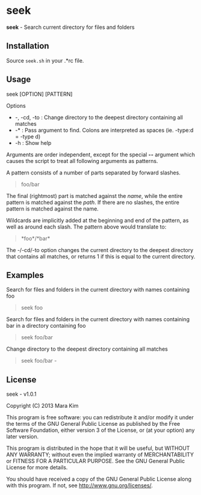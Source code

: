 # seek

**seek** - Search current directory for files and folders


## Installation

Source `seek.sh` in your .\*rc file.


## Usage

seek [OPTION] [PATTERN]

Options
* -, -cd, -to : Change directory to the deepest directory containing all matches
* -\* : Pass argument to find. Colons are interpreted as spaces (ie. -type:d = -type d)
* -h : Show help

Arguments are order independent, except for the special **--** argument which causes the script to treat all following arguments as patterns.

A pattern consists of a number of parts separated by forward slashes.
> foo/bar

The final (rightmost) part is matched against the *name*, while the entire pattern is matched against the *path*. If there are no slashes, the entire pattern is matched against the name.  

Wildcards are implicitly added at the beginning and end of the pattern, as well as around each slash. The pattern above would translate to:
> \*foo\*/\*bar\*

The -/-cd/-to option changes the current directory to the deepest directory that contains all matches, or returns 1 if this is equal to the current directory.


## Examples

Search for files and folders in the current directory with names containing foo
> seek foo

Search for files and folders in the current directory with names containing bar in a directory containing foo
> seek foo/bar

Change directory to the deepest directory containing all matches
> seek foo/bar -


## License

seek - v1.0.1

Copyright (C) 2013  Mara Kim

This program is free software: you can redistribute it and/or modify
it under the terms of the GNU General Public License as published by
the Free Software Foundation, either version 3 of the License, or
(at your option) any later version.

This program is distributed in the hope that it will be useful,
but WITHOUT ANY WARRANTY; without even the implied warranty of
MERCHANTABILITY or FITNESS FOR A PARTICULAR PURPOSE.  See the
GNU General Public License for more details.

You should have received a copy of the GNU General Public License
along with this program.  If not, see <http://www.gnu.org/licenses/>.
